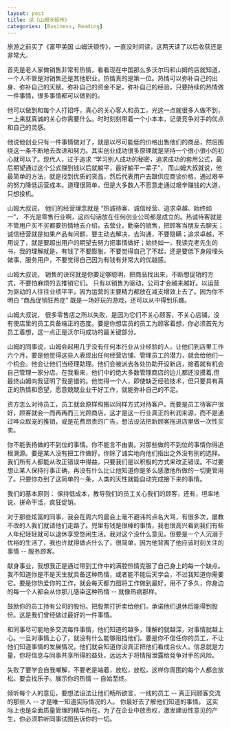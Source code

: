 ```yaml
---
layout: post
title: 读《山姆沃顿传》
categories: [Business, Reading]
---
```


旅游之前买了《富甲美国 山姆沃顿传》，一直没时间读，这两天读了以后收获还是非常大。

首先是老人家做销售非常有热情，看看现在中国那么多沃尔玛和山姆的店就知道，一个人不管是对销售还是其他职业，热情真的是第一位。热情可以弥补自己的出身、弥补自己的天赋，弥补自己的资金不足，弥补自己的经验，只要持续的热情做一件事情，很多事情都可以做到的。

他可以做到和每个人打招呼，真心的关心客人和员工，光这一点就很多人做不到，一上来就真诚的关心你需要什么。时时刻刻带着一个小本本，记录竞争对手的优点和自己的灵感。

他说他创业只有一件事情做对了，就是以尽可能低的价格出售他们的商品，然后围绕这一条不断地去改进和努力。其实创业成功很多原理就是坚持一个很小很小的初心就可以了。现代人，过于追求 “学习别人成功的秘密，追求成功的套用公式，最后期望通过这个公式赚到钱以后就躺平，最好躺平一辈子”， 而山姆大叔就说，他最简单的方法，就是找到优质的货品，然后代表用户去跟供应商谈价格，通过艰辛的努力降低运营成本。道理很简单，但是大多数人不愿意走通过艰辛赚钱的大道，只想投机。

山姆大叔说， 他们的经营理念就是 “热诚待客、诚信经营、追求卓越、始终如一”， 不光是零售行业啊，这四句话放在任何创业公司都是成立的。热诚待客就是不管用户买不买都要热情地去介绍，去营业，勤奋的销售，把顾客当朋友去聊天；诚信经营就是如果产品有问题，要主动去解决，去沟通，不要隐瞒；追求卓越，不用说了，就是要超出用户的期望去努力把事情做好；始终如一，我读完老先生的书，我的理解就是，有钱了不要膨胀，不要觉得自己了不起，还是要低下身段埋头做事，服务用户，不要觉得自己因为有钱有非常大的优越感。

山姆大叔说， 销售的诀窍就是你要足够聪明，把商品找出来，不断想促销的方式，不要怕麻烦的去推销它们。 只有以销售为驱动，公司才会越来越好。以运营为驱动的人往往业绩平平，因为运营的主要精力都放在减支增效上去了。因为你不明白 “商品促销狂热症” 既是一场好玩的游戏，还可以从中得到乐趣。

山姆大叔说， 很多零售店之所以失败，是因为它们不关心顾客，不关心店铺，没有使店里的员工具备端正的态度。要是你想店员的员工为顾客着想，你必须首先为员工着想，这一点正是沃尔玛成功的最关键部分。

山姆的同事说，山姆会起用几乎没有任何本行业从业经验的人，让他们到店里工作六个月，要是他觉得这些人表现出任何经营店铺、管理员工的潜力，就会给他们一个机会。他会让他们当经理助理。他们会被派去各处协助开设新店，接着就有机会自己管理一家分店。在我看来，他们中的绝大多数管理商店的边儿都还没摸着,但最终山姆向我证明了我是错的。他觉得一个人，即使缺乏经验技术，但只要具有真正的热情和愿望，愿意兢兢业业干好工作，就能弥补自己的不足。

资方怎么对待员工，员工就会原样照搬以同样方式对待客户。而要是员工待客户很好，顾客就会一而再再而三光顾商店，这才是这一行业真正的利润来源，而不是通过哗众取宠的推销，或是花费昂贵的广告，想法设法把新顾客拖进店里做一次性买卖。

你不能表扬做的不到位的事情。你不能言不由衷。对那些做的不到位的事情你得追根溯源。要是某人没有把工作做好，你除了诚实地向他们指出之外没有别的选择。我们所有人都能从改正错误中得益，只要我们是以积极的方式来改正错误。不过要想让某人保持行事正确，再没有什么比让他知道你是多么感激他所做的一切更管用了。只要你办到了这简单的一条，人类的天性就能自动完成接下来的事情。

我们的基本原则： 保持低成本，教导我们的员工关心我们的顾客，还有，坦率地说，拼命干活，疯狂促销。

对于那些炫富的同事，我会在周六的晨会上毫不避讳的点名大骂，有很多次，屡教不改的人我们就请他们走路了。兜里有钱是很棒的事情，我也很高兴看到我们有些人年纪轻轻就可以退休享受悠闲生活。我对这个没什么意见。但要是一个人沉溺于优裕的生活了，我也许就得做点什么了，很简单，因为他背离了他应该时刻关注的事情 -- 服务顾客。

献身事业，我想我正是通过带到工作中的满腔热情克服了自己身上的每一个缺点。我不知道你是不是天生就具备这种热情，或者能不能后天学会，不过我知道你需要它。要是你热爱你的工作，就会每天都力图将工作做到最好，用不了多久，你身边的每一个人都会从你那儿感染这种热情 -- 就像热病那样。

鼓励你的员工持有公司的股份。把股票打折卖给他们，承诺他们退休后能得到股份。这是我们曾经做过最好的一件事情。

和同事尽可能地多交流每件事情，他们知道的越多，理解的就越深，对事情就越上心。一旦对事情上心了，就没有什么能够阻挡他们。要是你不信任你的员工，不让他们知道事情的发展情况，他们就会知道你没真正把他们看成合伙人。信息就是力量，你将信息与同事共享所得的益处，远远大于将情报泄露给竞争对手的风险。

失败了要学会自我嘲解，不要老是端着，放松，放松，这样你周围的每个人都会放松。要会找乐子。展示你的热情 -- 自始至终。 

倾听每个人的意见，要想法设法让他们畅所欲言，一线的员工 -- 真正同顾客交流的那些人 -- 才是唯一知道实际情况的人。 你最好去了解他们知道的事情。 这实际上也是全面质量管理的精华所在。为了在企业中放责权，激发建设性意见的产生，你必须聆听同事试图告诉你的一切。


